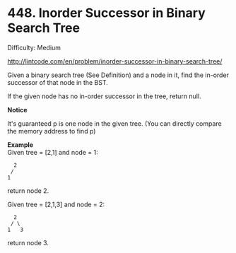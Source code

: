 # 448. Inorder Successor in Binary Search Tree

Difficulty: Medium

http://lintcode.com/en/problem/inorder-successor-in-binary-search-tree/

Given a binary search tree (See Definition) and a node in it, find the in-order successor of that node in the BST.

If the given node has no in-order successor in the tree, return null.

**Notice**  

It's guaranteed p is one node in the given tree. (You can directly compare the memory address to find p)

**Example**  
Given tree = [2,1] and node = 1:
```
  2
 /
1
```
return node 2.

Given tree = [2,1,3] and node = 2:
```
  2
 / \
1   3
```
return node 3.
